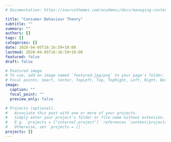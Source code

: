 ```yaml
---
# Documentation: https://sourcethemes.com/academic/docs/managing-content/

title: "Consumer Behaviour Theory"
subtitle: ""
summary: ""
authors: []
tags: []
categories: []
date: 2020-04-05T16:16:59+10:00
lastmod: 2020-04-05T16:16:59+10:00
featured: false
draft: false

# Featured image
# To use, add an image named `featured.jpg/png` to your page's folder.
# Focal points: Smart, Center, TopLeft, Top, TopRight, Left, Right, BottomLeft, Bottom, BottomRight.
image:
  caption: ""
  focal_point: ""
  preview_only: false

# Projects (optional).
#   Associate this post with one or more of your projects.
#   Simply enter your project's folder or file name without extension.
#   E.g. `projects = ["internal-project"]` references `content/project/deep-learning/index.md`.
#   Otherwise, set `projects = []`.
projects: []
---
```


